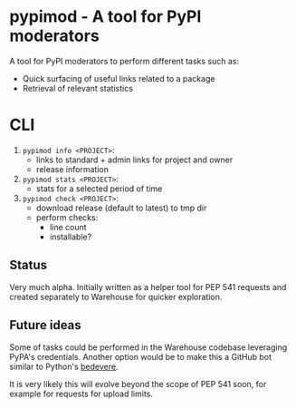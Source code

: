 # pypimod - A tool for PyPI moderators

A tool for PyPI moderators to perform different tasks such as:

- Quick surfacing of useful links related to a package
- Retrieval of relevant statistics

# CLI

1. `pypimod info <PROJECT>`:
    - links to standard + admin links for project and owner
    - release information
2. `pypimod stats <PROJECT>`:
    - stats for a selected period of time
3. `pypimod check <PROJECT>`:
    - download release (default to latest) to tmp dir
    - perform checks:
        + line count
        + installable?

## Status

Very much alpha. Initially written as a helper tool for PEP 541 requests
and created separately to Warehouse for quicker exploration.

## Future ideas

Some of tasks could be performed in the Warehouse codebase leveraging PyPA's
credentials. Another option would be to make this a GitHub bot similar to
Python's [bedevere](https://github.com/python/bedevere).

It is very likely this will evolve beyond the scope of PEP 541 soon,
for example for requests for upload limits.
